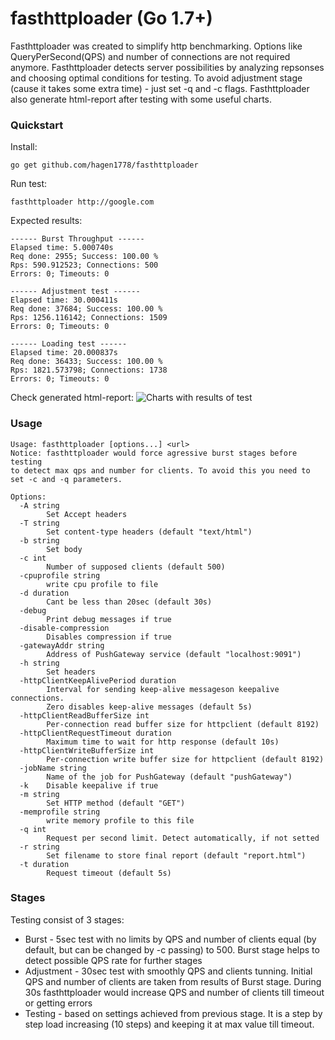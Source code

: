 # fasthttploader (Go 1.7+)

Fasthttploader was created to simplify http benchmarking. Options like QueryPerSecond(QPS) and number of connections are not required anymore. Fasthttploader detects server possibilities by analyzing repsonses and choosing optimal conditions for testing. To avoid adjustment stage (cause it takes some extra time) - just set -q and -c flags.
Fasthttploader also generate html-report after testing with some useful charts.

### Quickstart
Install:
```
go get github.com/hagen1778/fasthttploader
```

Run test:
```
fasthttploader http://google.com
```

Expected results:
```
------ Burst Throughput ------
Elapsed time: 5.000740s
Req done: 2955; Success: 100.00 %
Rps: 590.912523; Connections: 500
Errors: 0; Timeouts: 0

------ Adjustment test ------
Elapsed time: 30.000411s
Req done: 37684; Success: 100.00 %
Rps: 1256.116142; Connections: 1509
Errors: 0; Timeouts: 0

------ Loading test ------
Elapsed time: 20.000837s
Req done: 36433; Success: 100.00 %
Rps: 1821.573798; Connections: 1738
Errors: 0; Timeouts: 0
```
Check generated html-report:
![Charts with results of test](https://raw.githubusercontent.com/hagen1778/fasthttploader/master/charts.jpg "Result chart")

### Usage
```
Usage: fasthttploader [options...] <url>
Notice: fasthttploader would force agressive burst stages before testing 
to detect max qps and number for clients. To avoid this you need to 
set -c and -q parameters.

Options:
  -A string
        Set Accept headers
  -T string
        Set content-type headers (default "text/html")
  -b string
        Set body
  -c int
        Number of supposed clients (default 500)
  -cpuprofile string
        write cpu profile to file
  -d duration
        Cant be less than 20sec (default 30s)
  -debug
        Print debug messages if true
  -disable-compression
        Disables compression if true
  -gatewayAddr string
        Address of PushGateway service (default "localhost:9091")
  -h string
        Set headers
  -httpClientKeepAlivePeriod duration
        Interval for sending keep-alive messageson keepalive connections. 
        Zero disables keep-alive messages (default 5s)
  -httpClientReadBufferSize int
        Per-connection read buffer size for httpclient (default 8192)
  -httpClientRequestTimeout duration
        Maximum time to wait for http response (default 10s)
  -httpClientWriteBufferSize int
        Per-connection write buffer size for httpclient (default 8192)
  -jobName string
        Name of the job for PushGateway (default "pushGateway")
  -k    Disable keepalive if true
  -m string
        Set HTTP method (default "GET")
  -memprofile string
        write memory profile to this file
  -q int
        Request per second limit. Detect automatically, if not setted
  -r string
        Set filename to store final report (default "report.html")
  -t duration
        Request timeout (default 5s)

```

### Stages
Testing consist of 3 stages:
* Burst - 5sec test with no limits by QPS and number of clients equal (by default, but can be changed by -c passing) to 500. Burst stage helps to detect possible QPS rate for further stages
* Adjustment - 30sec test with smoothly QPS and clients tunning. Initial QPS and number of clients are taken from results of Burst stage. During 30s fasthttploader would increase QPS and number of clients till timeout or getting errors
* Testing - based on settings achieved from previous stage. It is a step by step load increasing (10 steps) and keeping it at max value till timeout.

